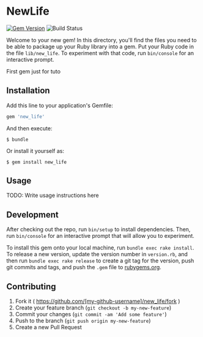 # NewLife

[![Gem Version](https://badge.fury.io/rb/new_life.svg)](http://badge.fury.io/rb/new_life)
![Build Status](https://travis-ci.org/Acharkizakaria/new_life.svg?branch=master)

Welcome to your new gem! In this directory, you'll find the files you need to be able to package up your Ruby library into a gem. Put your Ruby code in the file `lib/new_life`. To experiment with that code, run `bin/console` for an interactive prompt.

First gem just for tuto

## Installation

Add this line to your application's Gemfile:

```ruby
gem 'new_life'
```

And then execute:

    $ bundle

Or install it yourself as:

    $ gem install new_life

## Usage

TODO: Write usage instructions here

## Development

After checking out the repo, run `bin/setup` to install dependencies. Then, run `bin/console` for an interactive prompt that will allow you to experiment. 

To install this gem onto your local machine, run `bundle exec rake install`. To release a new version, update the version number in `version.rb`, and then run `bundle exec rake release` to create a git tag for the version, push git commits and tags, and push the `.gem` file to [rubygems.org](https://rubygems.org).

## Contributing

1. Fork it ( https://github.com/[my-github-username]/new_life/fork )
2. Create your feature branch (`git checkout -b my-new-feature`)
3. Commit your changes (`git commit -am 'Add some feature'`)
4. Push to the branch (`git push origin my-new-feature`)
5. Create a new Pull Request
